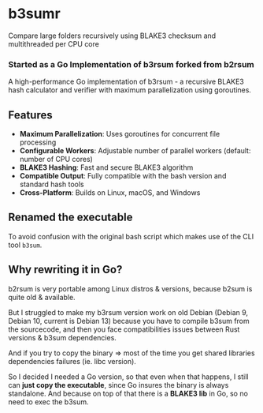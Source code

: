 # b3sumr
Compare large folders recursively using BLAKE3 checksum and multithreaded per CPU core


### Started as a Go Implementation of b3rsum forked from b2rsum

A high-performance Go implementation of b3rsum - a recursive BLAKE3 hash calculator and verifier with maximum parallelization using goroutines.

## Features

- **Maximum Parallelization**: Uses goroutines for concurrent file processing
- **Configurable Workers**: Adjustable number of parallel workers (default: number of CPU cores)
- **BLAKE3 Hashing**: Fast and secure BLAKE3 algorithm
- **Compatible Output**: Fully compatible with the bash version and standard hash tools
- **Cross-Platform**: Builds on Linux, macOS, and Windows


## Renamed the executable

To avoid confusion with the original bash script which makes use of the CLI tool `b3sum`.

## Why rewriting it in Go?

b2rsum is very portable among Linux distros & versions, because b2sum is quite old & available.

But I struggled to make my  b3rsum version work on old Debian (Debian 9, Debian 10, current is Debian 13) because you have 
to compile b3sum from the sourcecode, and then you face compatibilities issues between Rust versions & b3sum dependencies.

And if you try to copy the binary => most of the time you get shared libraries dependencies failures (ie. libc version).

So I decided I needed a Go version, so that even when that happens, I still can **just copy the executable**, 
since Go insures the binary is always standalone. And because on top of that there is a **BLAKE3 lib** in Go, so no need to exec the b3sum.


